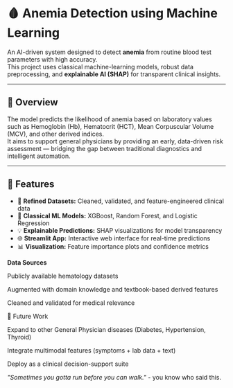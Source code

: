 # 🩸 Anemia Detection using Machine Learning  

An AI-driven system designed to detect **anemia** from routine blood test parameters with high accuracy.  
This project uses classical machine-learning models, robust data preprocessing, and **explainable AI (SHAP)** for transparent clinical insights.  

---

## 🚀 Overview  

The model predicts the likelihood of anemia based on laboratory values such as Hemoglobin (Hb), Hematocrit (HCT), Mean Corpuscular Volume (MCV), and other derived indices.  
It aims to support general physicians by providing an early, data-driven risk assessment — bridging the gap between traditional diagnostics and intelligent automation.

---

## 🧠 Features  

- 🔬 **Refined Datasets:** Cleaned, validated, and feature-engineered clinical data  
- 🤖 **Classical ML Models:** XGBoost, Random Forest, and Logistic Regression  
- 💡 **Explainable Predictions:** SHAP visualizations for model transparency  
- 🌐 **Streamlit App:** Interactive web interface for real-time predictions  
- 📊 **Visualization:** Feature importance plots and confidence metrics  


**Data Sources**

Publicly available hematology datasets

Augmented with domain knowledge and textbook-based derived features

Cleaned and validated for medical relevance

🌟 Future Work

Expand to other General Physician diseases (Diabetes, Hypertension, Thyroid)

Integrate multimodal features (symptoms + lab data + text)

Deploy as a clinical decision-support suite

*"Sometimes you gotta run before you can walk."* 
               - you know who said this.
